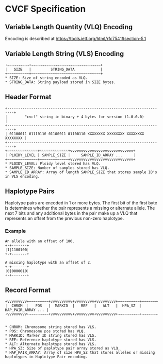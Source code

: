 # CVCF Specification

## Variable Length Quantity (VLQ) Encoding
Encoding is described at https://tools.ietf.org/html/rfc7541#section-5.1

## Variable Length String (VLS) Encoding
```
+~~~~~~~~~~+~~~~~~~~~~~~~~~~~~~~~~~~~~~~~~~~+
|   SIZE   |         STRING_DATA            |
+~~~~~~~~~~+~~~~~~~~~~~~~~~~~~~~~~~~~~~~~~~~+
* SIZE: Size of string encoded as VLQ.
* STRING_DATA: String payload stored in SIZE bytes.
```


## Header Format
```
+-------------------------------------------------------------------------+
|        "cvcf" string in binary + 4 bytes for version (1.0.0.0)          |
+-------------------------------------------------------------------------+
| 01100011 01110110 01100011 01100110 XXXXXXXX XXXXXXXX XXXXXXXX XXXXXXXX |
+-------------------------------------------------------------------------+
+~~~~~~~~~~~~~~+~~~~~~~~~~~~~+vvvvvvvvvvvvvvvvvvvvvvvvvvvvv+
| PLOIDY_LEVEL | SAMPLE_SIZE |     SAMPLE_ID_ARRAY ...     |
+~~~~~~~~~~~~~~+~~~~~~~~~~~~~+vvvvvvvvvvvvvvvvvvvvvvvvvvvvv+
* PLOIDY_LEVEL: Ploidy level stored has VLQ.
* SAMPLE_SIZE: Number of samples stored has VLQ.
* SAMPLE_ID_ARRAY: Array of length SAMPLE_SIZE that stores sample ID's in VLS encoding.

```

## Haplotype Pairs
Haplotype pairs are encoded in 1 or more bytes. The first bit of the first byte is determines whether the pair represents a missing or alternate allele. The next 7 bits and any additional bytes in the pair make up a VLQ that represents an offset from the previous non-zero haplotype.

### Example
```
An allele with an offset of 100.
+-+-------+
|1|1100100|
+-+-------+

A missing haplotype with an offset of 2.
+-+-------+
|0|0000010|
+-+-------+
```

## Record Format
```
+vvvvvvvvv+~~~~~~~~~+vvvvvvvvvv+vvvvvvvvv+vvvvvvvvv+~~~~~~~~~~+~~~~~~~~~~~~~~~~~~~~+
|  CHROM  |   POS   |  MARKID  |   REF   |   ALT   |  HPA_SZ  | HAP_PAIR_ARRAY ... |
+vvvvvvvvv+~~~~~~~~~+vvvvvvvvvv+vvvvvvvvv+vvvvvvvvv+~~~~~~~~~~+~~~~~~~~~~~~~~~~~~~~+


* CHROM: Chromosome string stored has VLS.
* POS: Chromosome pos stored has VLQ.
* MARKID: Marker ID string stored has VLS.
* REF: Reference haplotype stored has VLS.
* ALT: Alternate haplotype stored has VLS.
* HPA_SZ: Size of paplotype pair array stored as VLQ.
* HAP_PAIR_ARRAY: Array of size HPA_SZ that stores alleles or missing haplotypes in Haplotype Pair encoding.

```